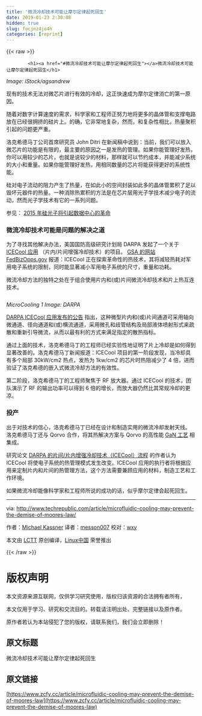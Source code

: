 ```yaml
---
title: '微流冷却技术可能让摩尔定律起死回生' 
date: 2019-01-23 2:30:08
hidden: true
slug: focjnz4jo4h
categories: [reprint]
---
```


{{< raw >}}

            <h1><a href="#微流冷却技术可能让摩尔定律起死回生"></a>微流冷却技术可能让摩尔定律起死回生</h1>
<p><em>Image: iStock/agsandrew</em></p>
<p>现有的技术无法对微芯片进行有效的冷却，这正快速成为摩尔定律消亡的第一原因。</p>
<p>随着对数字计算速度的需求，科学家和工程师正努力地将更多的晶体管和支撑电路放在已经很拥挤的硅片上。的确，它非常地复杂，然而，和复杂性相比，热量聚积引起的问题更严重。</p>
<p>洛克希德马丁公司首席研究员 John Ditri 在新闻稿中说到：当前，我们可以放入微芯片的功能是有限的，最主要的原因之一是发热的管理。如果你能管理好发热，你可以用较少的芯片，也就是说较少的材料，那样就可以节约成本，并能减少系统的大小和重量。如果你能管理好发热，用相同数量的芯片将能获得更好的系统性能。</p>
<p>硅对电子流动的阻力产生了热量，在如此小的空间封装如此多的晶体管累积了足以毁坏元器件的热量。一种消除热累积的方法是在芯片层用光子学技术减少电子的流动，然而光子学技术有它的一系列问题。</p>
<p>参见： <a href="http://www.techrepublic.com/article/silicon-photonics-will-revolutionize-data-centers-in-2015/">2015 年硅光子将引起数据中心的革命</a></p>
<h3><a href="#微流冷却技术可能是问题的解决之道"></a>微流冷却技术可能是问题的解决之道</h3>
<p>为了寻找其他解决办法，美国国防高级研究计划局 DARPA 发起了一个关于 <a href="https://www.fbo.gov/index?s=opportunity&amp;mode=form&amp;id=0be99f61fbac0501828a9d3160883b97&amp;tab=core&amp;_cview=1">ICECool 应用</a> （片内/片间增强冷却技术）的项目。 <a href="https://www.fbo.gov/index?s=opportunity&amp;mode=form&amp;id=0be99f61fbac0501828a9d3160883b97&amp;tab=core&amp;_cview=1">GSA 的网站 FedBizOpps.gov</a> 报道：ICECool 正在探索革命性的热技术，其将减轻热耗对军用电子系统的限制，同时能显著减小军用电子系统的尺寸，重量和功耗。</p>
<p>微流冷却方法的独特之处在于组合使用片内和(或)片间微流冷却技术和片上热互连技术。</p>
<p><a href="https://camo.githubusercontent.com/7c8235300cd94f33caf2a3f669c763cfca4e9f20/687474703a2f2f7472342e636273697374617469632e636f6d2f6875622f692f722f323031362f30352f32352f66643364306431372d626438362d346432352d613839612d6137303530633464353963342f726573697a652f333030782f65396331383033346264653636353236333130633636376161633932666266352f6d6963726f636f6f6c696e672d312e706e67"><img src="https://p0.ssl.qhimg.com/t01fb7377ae8e93359b.png" alt=""></a></p>
<p><em>MicroCooling 1 Image: DARPA</em></p>
<p><a href="https://www.fbo.gov/index?s=opportunity&amp;mode=form&amp;id=0be99f61fbac0501828a9d3160883b97&amp;tab=core&amp;_cview=1">DARPA ICECool 应用发布的公告</a> 指出，这种微型片内和(或)片间通道可采用轴向微通道、径向通道和(或)横流通道，采用微孔和歧管结构及局部液体喷射形式来疏散和重新引导微流，从而以最有利的方式来满足指定的散热指标。</p>
<p>通过上面的技术，洛克希德马丁的工程师已经实验性地证明了片上冷却是如何得到显著改善的。洛克希德马丁新闻报道：ICECool 项目的第一阶段发现，当冷却具有多个局部 30kW/cm2 热点，发热为 1kw/cm2 的芯片时热阻减少了 4 倍，进而验证了洛克希德的嵌入式微流冷却方法的有效性。</p>
<p>第二阶段，洛克希德马丁的工程师聚焦于 RF 放大器。通过 ICECool 的技术，团队演示了 RF 的输出功率可以得到 6 倍的增长，而放大器仍然比其常规冷却的更凉。</p>
<h3><a href="#投产"></a>投产</h3>
<p>出于对技术的信心，洛克希德马丁已经在设计和制造实用的微流冷却发射天线。 洛克希德马丁还与 Qorvo 合作，将其热解决方案与 Qorvo 的高性能 <a href="http://electronicdesign.com/communications/what-s-difference-between-gaas-and-gan-rf-power-amplifiers">GaN 工艺</a> 相集成。</p>
<p>研究论文 <a href="http://www.csmantech.org/Digests/2013/papers/050.pdf">DARPA 的片间/片内增强冷却技术（ICECool）流程</a> 的作者认为 ICECool 将使电子系统的热管理模式发生改变。ICECool 应用的执行者将根据应用来定制片内和片间的热管理方法，这个方法需要兼顾应用的材料，制造工艺和工作环境。</p>
<p>如果微流冷却能像科学家和工程师所说的成功的话，似乎摩尔定律会起死回生。</p>
<hr>
<p>via: <a href="http://www.techrepublic.com/article/microfluidic-cooling-may-prevent-the-demise-of-moores-law/">http://www.techrepublic.com/article/microfluidic-cooling-may-prevent-the-demise-of-moores-law/</a></p>
<p>作者：<a href="http://www.techrepublic.com/search/?a=michael+kassner">Michael Kassner</a> 译者：<a href="https://github.com/messon007">messon007</a> 校对：<a href="https://github.com/wxy">wxy</a></p>
<p>本文由 <a href="https://github.com/LCTT/TranslateProject">LCTT</a> 原创编译，<a href="https://linux.cn/">Linux中国</a> 荣誉推出</p>

          
{{< /raw >}}

# 版权声明
本文资源来源互联网，仅供学习研究使用，版权归该资源的合法拥有者所有，

本文仅用于学习、研究和交流目的。转载请注明出处、完整链接以及原作者。

原作者若认为本站侵犯了您的版权，请联系我们，我们会立即删除！

## 原文标题
微流冷却技术可能让摩尔定律起死回生

## 原文链接
[https://www.zcfy.cc/article/microfluidic-cooling-may-prevent-the-demise-of-moores-law](https://www.zcfy.cc/article/microfluidic-cooling-may-prevent-the-demise-of-moores-law)

